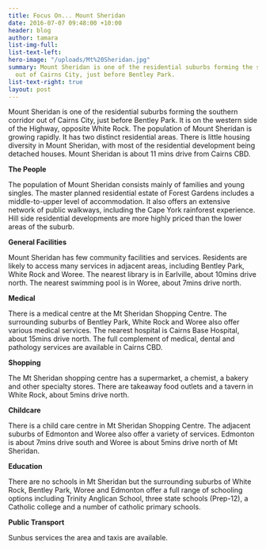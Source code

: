 ```yaml
---
title: Focus On... Mount Sheridan
date: 2016-07-07 09:48:00 +10:00
header: blog
author: tamara
list-img-full: 
list-text-left: 
hero-image: "/uploads/Mt%20Sheridan.jpg"
summary: Mount Sheridan is one of the residential suburbs forming the southern corridor
  out of Cairns City, just before Bentley Park.
list-text-right: true
layout: post
---
```


Mount Sheridan is one of the residential suburbs forming the southern corridor out of Cairns City, just before Bentley Park. It is on the western side of the Highway, opposite White Rock. The population of Mount Sheridan is growing rapidly. It has two distinct residential areas. There is little housing diversity in Mount Sheridan, with most of the residential development being detached houses. Mount
Sheridan is about 11 mins drive from Cairns CBD.

**The People**

The population of Mount Sheridan consists mainly of families and young singles. The master planned residential estate of Forest Gardens includes a middle-to-upper level of accommodation. It also offers an extensive network of public walkways, including the Cape York rainforest experience. Hill side residential developments are more highly priced than the lower areas of the suburb.

**General Facilities**

Mount Sheridan has few community facilities and services. Residents are likely to access many services in adjacent areas, including Bentley Park, White Rock and Woree. The nearest library is in Earlville, about 10mins drive north. The nearest swimming pool is in Woree, about 7mins drive north.

**Medical**

There is a medical centre at the Mt Sheridan Shopping Centre. The surrounding suburbs of Bentley Park, White Rock and Woree also offer various medical services. The nearest hospital is Cairns Base Hospital, about 15mins drive north. The full complement of medical, dental and pathology services are available in Cairns CBD.

**Shopping**

The Mt Sheridan shopping centre has a supermarket, a chemist, a bakery and other specialty stores. There are takeaway food outlets and a tavern in White Rock, about 5mins drive north.

**Childcare**

There is a child care centre in Mt Sheridan Shopping Centre. The adjacent suburbs of Edmonton and Woree also offer a variety of services. Edmonton is about 7mins drive south and Woree is about 5mins drive north of Mt Sheridan.

**Education**

There are no schools in Mt Sheridan but the surrounding suburbs of White Rock, Bentley Park, Woree and Edmonton offer a full range of schooling options including Trinity Anglican School, three state schools (Prep-12), a Catholic college and a number of catholic primary schools.

**Public Transport**

Sunbus services the area and taxis are available.